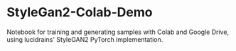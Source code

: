 # StyleGan2-Colab-Demo
Notebook for training and generating samples with Colab and Google Drive, using lucidrains' StyleGAN2 PyTorch implementation.
